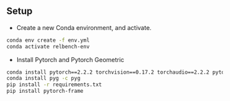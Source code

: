 ## Setup

- Create a new Conda environment, and activate.
```bash
conda env create -f env.yml
conda activate relbench-env

```
- Install Pytorch and Pytorch Geometric
```bash
conda install pytorch==2.2.2 torchvision==0.17.2 torchaudio==2.2.2 pytorch-cuda=11.8 -c pytorch -c nvidia
conda install pyg -c pyg
pip install -r requirements.txt
pip install pytorch-frame
```

